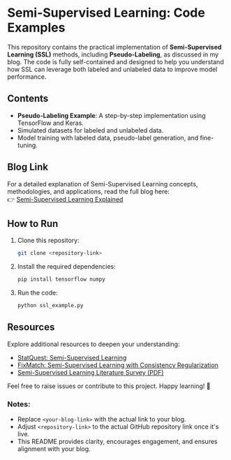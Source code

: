 # Semi-Supervised Learning: Code Examples

This repository contains the practical implementation of **Semi-Supervised Learning (SSL)** methods, including **Pseudo-Labeling**, as discussed in my blog. The code is fully self-contained and designed to help you understand how SSL can leverage both labeled and unlabeled data to improve model performance.

## Contents
- **Pseudo-Labeling Example**: A step-by-step implementation using TensorFlow and Keras.
- Simulated datasets for labeled and unlabeled data.
- Model training with labeled data, pseudo-label generation, and fine-tuning.

## Blog Link
For a detailed explanation of Semi-Supervised Learning concepts, methodologies, and applications, read the full blog here:  
👉 [Semi-Supervised Learning Explained](<your-blog-link>)

## How to Run
1. Clone this repository:
   ```bash
   git clone <repository-link>
   ```
2. Install the required dependencies:
   ```bash
   pip install tensorflow numpy
   ```
3. Run the code:
   ```bash
   python ssl_example.py
   ```

## Resources
Explore additional resources to deepen your understanding:
- [StatQuest: Semi-Supervised Learning](https://youtu.be/0HZxK8eMxIk)
- [FixMatch: Semi-Supervised Learning with Consistency Regularization](https://arxiv.org/abs/2001.07685)
- [Semi-Supervised Learning Literature Survey (PDF)](https://pages.cs.wisc.edu/~jerryzhu/pub/ssl_survey.pdf)

Feel free to raise issues or contribute to this project. Happy learning! 🎉

### Notes:
- Replace `<your-blog-link>` with the actual link to your blog.
- Adjust `<repository-link>` to the actual GitHub repository link once it's live.
- This README provides clarity, encourages engagement, and ensures alignment with your blog.
